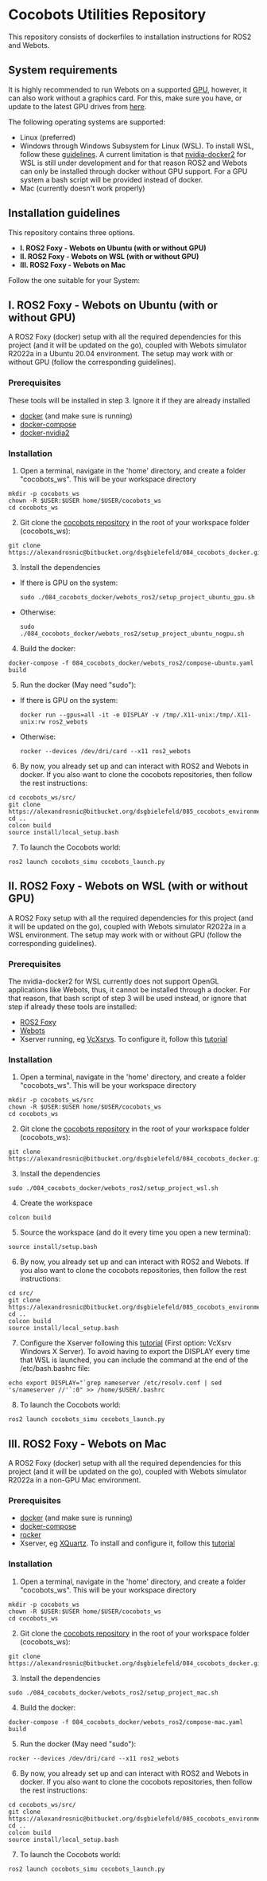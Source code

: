 # Cocobots Utilities Repository

This repository consists of dockerfiles to installation instructions for ROS2 and Webots. 

## System requirements

It is highly recommended to run Webots on a supported [GPU](https://www.cyberbotics.com/doc/guide/system-requirements), however, it can also work without a graphics card.
For this, make sure you have, or update to the latest GPU drives from [here](https://www.nvidia.com/download/index.aspx).

The following operating systems are supported:
* Linux (preferred)
* Windows through Windows Subsystem for Linux (WSL). To install WSL, follow these [guidelines](https://docs.microsoft.com/en-us/windows/wsl/install). A current limitation is that [nvidia-docker2](https://docs.nvidia.com/cuda/wsl-user-guide/index.html#known-limitations-for-linux-cuda-apps) for WSL is still under development and for that reason ROS2 and Webots can only be installed through docker without GPU support. For a GPU system a bash script will be provided instead of docker. 
* Mac (currently doesn't work properly)

<!-- ## Dependencies
* For WSL, install [Docker](https://docs.docker.com/get-docker/) 

## [Optionally] Configure WSL2 through Visual Studio Code
1. Download and install [Visual Studio Code (VSC)](https://code.visualstudio.com/download)
2. Open VSC and download the "Remote - WSL" and "Remote - Containers" extensions from the Extensions tab on the left hand side.
3. From the green icon on the left-down corner, choose "New WSL Window"
4. You can now interact with the Ubuntu documents and terminal -->

<!-- </details> -->

## Installation guidelines

This repository contains three options. 
* **I. ROS2 Foxy - Webots on Ubuntu (with or without GPU)**
* **II. ROS2 Foxy - Webots on WSL (with or without GPU)**
* **III. ROS2 Foxy - Webots on Mac**

Follow the one suitable for your System:


<!-- </details> -->

## I. ROS2 Foxy - Webots on Ubuntu (with or without GPU)

A ROS2 Foxy (docker) setup with all the required dependencies for this project (and it will be updated on the go), coupled with Webots simulator R2022a in a Ubuntu 20.04 environment. The setup may work with or without GPU (follow the corresponding guidelines). 

<!-- <details>
  <summary>Click to expand!</summary>
  
## II. ROS2 + Webots on NVidia docker -->

### Prerequisites

These tools will be installed in step 3. Ignore it if they are already installed 

* [docker](https://docs.docker.com/engine/install/ubuntu/) (and make sure is running)
* [docker-compose](https://docs.docker.com/compose/install/)
* [docker-nvidia2](https://docs.nvidia.com/datacenter/cloud-native/container-toolkit/install-guide.html)

### Installation

1. Open a terminal, navigate in the 'home' directory, and create a folder "cocobots_ws". This will be your workspace directory
```
mkdir -p cocobots_ws
chown -R $USER:$USER home/$USER/cocobots_ws
cd cocobots_ws
```
2. Git clone the [cocobots repository](https://bitbucket.org/dsgbielefeld/084_cocobots_docker/src/master/) in the root of your workspace folder (cocobots_ws):
```
git clone https://alexandrosnic@bitbucket.org/dsgbielefeld/084_cocobots_docker.git
```
3. Install the dependencies
* If there is GPU on the system:
  ```
  sudo ./084_cocobots_docker/webots_ros2/setup_project_ubuntu_gpu.sh
  ```
* Otherwise:
  ```
  sudo ./084_cocobots_docker/webots_ros2/setup_project_ubuntu_nogpu.sh
  ```
4. Build the docker:
  ```
  docker-compose -f 084_cocobots_docker/webots_ros2/compose-ubuntu.yaml build
  ```
5. Run the docker (May need "sudo"):
* If there is GPU on the system:
  ```
  docker run --gpus=all -it -e DISPLAY -v /tmp/.X11-unix:/tmp/.X11-unix:rw ros2_webots
  ```
* Otherwise:
  ```
  rocker --devices /dev/dri/card --x11 ros2_webots
  ```
6. By now, you already set up and can interact with ROS2 and Webots in docker. If you also want to clone the cocobots repositories, then follow the rest instructions:
```
cd cocobots_ws/src/
git clone https://alexandrosnic@bitbucket.org/dsgbielefeld/085_cocobots_environment.git
cd ..
colcon build
source install/local_setup.bash
```
7. To launch the Cocobots world:
```
ros2 launch cocobots_simu cocobots_launch.py
```



## II. ROS2 Foxy - Webots on WSL (with or without GPU)

A ROS2 Foxy setup with all the required dependencies for this project (and it will be updated on the go), coupled with Webots simulator R2022a in a WSL environment. 
The setup may work with or without GPU (follow the corresponding guidelines). 

<!-- <details>
  <summary>Click to expand!</summary>
  
## II. ROS2 + Webots on NVidia docker -->

### Prerequisites

<!-- * [docker](https://docs.docker.com/engine/install/ubuntu/) (and make sure is running)
* [docker-compose](https://docs.docker.com/compose/install/)
* For WSL: [docker-nvidia2](https://docs.nvidia.com/cuda/wsl-user-guide/index.html) -->
The nvidia-docker2 for WSL currently does not support OpenGL applications like Webots, thus, it cannot be installed through a docker. For that reason, that bash script of step 3 will be used instead, or ignore that step if already these tools are installed:

* [ROS2 Foxy](https://docs.ros.org/en/foxy/Installation/Ubuntu-Install-Debians.html)
* [Webots](https://cyberbotics.com/doc/guide/installation-procedure#installing-the-debian-package-with-the-advanced-packaging-tool-apt)
* Xserver running, eg [VcXsrvs](https://sourceforge.net/projects/vcxsrv/). To configure it, follow this [tutorial](https://techcommunity.microsoft.com/t5/windows-dev-appconsult/running-wsl-gui-apps-on-windows-10/ba-p/1493242)


### Installation

1. Open a terminal, navigate in the 'home' directory, and create a folder "cocobots_ws". This will be your workspace directory

```
mkdir -p cocobots_ws/src
chown -R $USER:$USER home/$USER/cocobots_ws
cd cocobots_ws
```
2. Git clone the [cocobots repository](https://bitbucket.org/dsgbielefeld/084_cocobots_docker/src/master/) in the root of your workspace folder (cocobots_ws):
```
git clone https://alexandrosnic@bitbucket.org/dsgbielefeld/084_cocobots_docker.git
```
3. Install the dependencies
```
sudo ./084_cocobots_docker/webots_ros2/setup_project_wsl.sh
```
4. Create the workspace
```
colcon build
```
5. Source the workspace (and do it every time you open a new terminal):
```
source install/setup.bash
```
6. By now, you already set up and can interact with ROS2 and Webots. If you also want to clone the cocobots repositories, then follow the rest instructions:
```
cd src/
git clone https://alexandrosnic@bitbucket.org/dsgbielefeld/085_cocobots_environment.git
cd ..
colcon build
source install/local_setup.bash
```
7. Configure the Xserver following this [tutorial](https://techcommunity.microsoft.com/t5/windows-dev-appconsult/running-wsl-gui-apps-on-windows-10/ba-p/1493242) (First option: VcXsrv Windows X Server). To avoid having to export the DISPLAY every time that WSL is launched, you can include the command at the end of the /etc/bash.bashrc file:
```
echo export DISPLAY="`grep nameserver /etc/resolv.conf | sed 's/nameserver //'`:0" >> /home/$USER/.bashrc
```
8. To launch the Cocobots world:
```
ros2 launch cocobots_simu cocobots_launch.py
```


<!-- </details> -->

## III. ROS2 Foxy - Webots on Mac

A ROS2 Foxy (docker) setup with all the required dependencies for this project (and it will be updated on the go), coupled with Webots simulator R2022a in a non-GPU Mac environment. 

<!-- <details>
  <summary>Click to expand!</summary>
  
## III. ROS2 + Webots without NVidia docker -->

### Prerequisites

* [docker](https://docs.docker.com/engine/install/ubuntu/) (and make sure is running)
* [docker-compose](https://docs.docker.com/compose/install/)
* [rocker](https://github.com/osrf/rocker)
* Xserver, eg [XQuartz](https://www.xquartz.org/). To install and configure it, follow this [tutorial](https://affolter.net/running-a-docker-container-with-gui-on-mac-os/)

### Installation

1. Open a terminal, navigate in the 'home' directory, and create a folder "cocobots_ws". This will be your workspace directory

```
mkdir -p cocobots_ws
chown -R $USER:$USER home/$USER/cocobots_ws
cd cocobots_ws
```
2. Git clone the [cocobots repository](https://bitbucket.org/dsgbielefeld/084_cocobots_docker/src/master/) in the root of your workspace folder (cocobots_ws):
```
git clone https://alexandrosnic@bitbucket.org/dsgbielefeld/084_cocobots_docker.git
```
3. Install the dependencies
```
sudo ./084_cocobots_docker/webots_ros2/setup_project_mac.sh
```
4. Build the docker:
  ```
  docker-compose -f 084_cocobots_docker/webots_ros2/compose-mac.yaml build
  ```
5. Run the docker (May need "sudo"):
  ```
  rocker --devices /dev/dri/card --x11 ros2_webots
  ```
6. By now, you already set up and can interact with ROS2 and Webots in docker. If you also want to clone the cocobots repositories, then follow the rest instructions:
```
cd cocobots_ws/src/
git clone https://alexandrosnic@bitbucket.org/dsgbielefeld/085_cocobots_environment.git
cd ..
colcon build
source install/local_setup.bash
```
7. To launch the Cocobots world:
```
ros2 launch cocobots_simu cocobots_launch.py
```

<!-- </details> -->






<!-- 
TODO
1. Write what it is to be done in Windows, what in WSL
2. Clarify what is for Windows (WSL), what for ubuntu 
3. For presentation, add the structure, workspace, package, favourite commands
Nodes: A node is an executable that uses ROS to communicate with other nodes.
Messages: ROS data type used when subscribing or publishing to a topic.
Topics: Nodes can publish messages to a topic, as well as subscribe to a topic to receive messages.
Packages: A way to organize software in ROS. A package can contain nodes, message definitions, libraries, datasets etc.

4. Check it out https://www.logic2020.com/insight/tactical/wsl-docker-gpu-enabled-nvidia
Try Run the nvidia/cudagl and then install webots inside locally
Or use the previous docker and change the paths?
-->